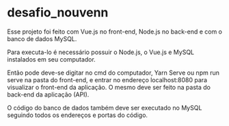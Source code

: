 # desafio_nouvenn

Esse projeto foi feito com Vue.js no front-end, Node.js no back-end e com o banco de dados MySQL. 

Para executa-lo é necessário possuir o Node.js, o Vue.js e MySQL instalados em seu computador.

Então pode deve-se digitar no cmd do computador, Yarn Serve ou npm run serve na pasta do front-end, e entrar no endereço localhost:8080 para visualizar o front-end da aplicação.
O mesmo deve ser feito na pasta do back-end da aplicação (API).

O código do banco de dados também deve ser executado no MySQL seguindo todos os endereços e portas do código.



